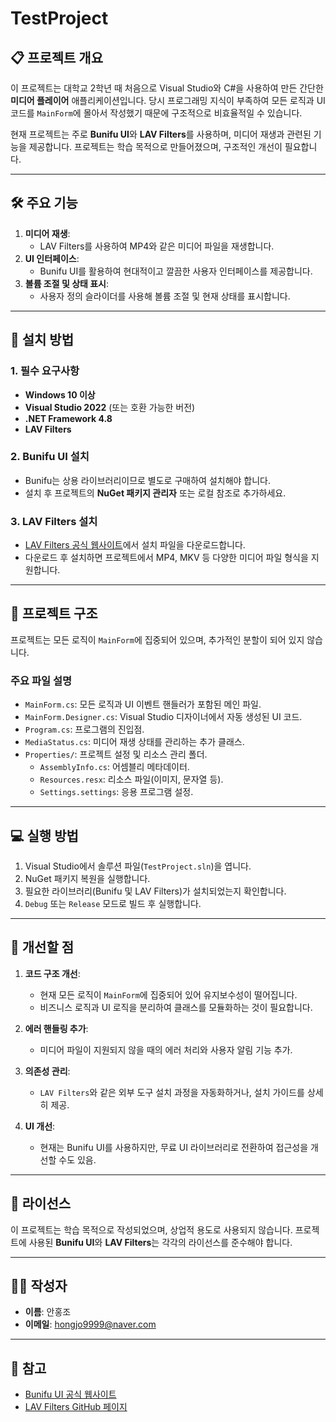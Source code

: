 # TestProject

## 📋 프로젝트 개요
이 프로젝트는 대학교 2학년 때 처음으로 Visual Studio와 C#을 사용하여 만든 간단한 **미디어 플레이어** 애플리케이션입니다. 당시 프로그래밍 지식이 부족하여 모든 로직과 UI 코드를 `MainForm`에 몰아서 작성했기 때문에 구조적으로 비효율적일 수 있습니다.  

현재 프로젝트는 주로 **Bunifu UI**와 **LAV Filters**를 사용하며, 미디어 재생과 관련된 기능을 제공합니다. 프로젝트는 학습 목적으로 만들어졌으며, 구조적인 개선이 필요합니다.

---

## 🛠️ 주요 기능
1. **미디어 재생**:
   - LAV Filters를 사용하여 MP4와 같은 미디어 파일을 재생합니다.
2. **UI 인터페이스**:
   - Bunifu UI를 활용하여 현대적이고 깔끔한 사용자 인터페이스를 제공합니다.
3. **볼륨 조절 및 상태 표시**:
   - 사용자 정의 슬라이더를 사용해 볼륨 조절 및 현재 상태를 표시합니다.

---

## 🔧 설치 방법

### 1. **필수 요구사항**
- **Windows 10 이상**
- **Visual Studio 2022** (또는 호환 가능한 버전)
- **.NET Framework 4.8**
- **LAV Filters**

### 2. **Bunifu UI 설치**
- Bunifu는 상용 라이브러리이므로 별도로 구매하여 설치해야 합니다.
- 설치 후 프로젝트의 **NuGet 패키지 관리자** 또는 로컬 참조로 추가하세요.

### 3. **LAV Filters 설치**
- [LAV Filters 공식 웹사이트](https://github.com/Nevcairiel/LAVFilters)에서 설치 파일을 다운로드합니다.
- 다운로드 후 설치하면 프로젝트에서 MP4, MKV 등 다양한 미디어 파일 형식을 지원합니다.

---

## 📂 프로젝트 구조
프로젝트는 모든 로직이 `MainForm`에 집중되어 있으며, 추가적인 분할이 되어 있지 않습니다.

### 주요 파일 설명
- `MainForm.cs`: 모든 로직과 UI 이벤트 핸들러가 포함된 메인 파일.
- `MainForm.Designer.cs`: Visual Studio 디자이너에서 자동 생성된 UI 코드.
- `Program.cs`: 프로그램의 진입점.
- `MediaStatus.cs`: 미디어 재생 상태를 관리하는 추가 클래스.
- `Properties/`: 프로젝트 설정 및 리소스 관리 폴더.
  - `AssemblyInfo.cs`: 어셈블리 메타데이터.
  - `Resources.resx`: 리소스 파일(이미지, 문자열 등).
  - `Settings.settings`: 응용 프로그램 설정.

---

## 💻 실행 방법
1. Visual Studio에서 솔루션 파일(`TestProject.sln`)을 엽니다.
2. NuGet 패키지 복원을 실행합니다.
3. 필요한 라이브러리(Bunifu 및 LAV Filters)가 설치되었는지 확인합니다.
4. `Debug` 또는 `Release` 모드로 빌드 후 실행합니다.

---

## 🌟 개선할 점
1. **코드 구조 개선**:
   - 현재 모든 로직이 `MainForm`에 집중되어 있어 유지보수성이 떨어집니다.
   - 비즈니스 로직과 UI 로직을 분리하여 클래스를 모듈화하는 것이 필요합니다.

2. **에러 핸들링 추가**:
   - 미디어 파일이 지원되지 않을 때의 에러 처리와 사용자 알림 기능 추가.

3. **의존성 관리**:
   - `LAV Filters`와 같은 외부 도구 설치 과정을 자동화하거나, 설치 가이드를 상세히 제공.

4. **UI 개선**:
   - 현재는 Bunifu UI를 사용하지만, 무료 UI 라이브러리로 전환하여 접근성을 개선할 수도 있음.

---

## 📜 라이선스
이 프로젝트는 학습 목적으로 작성되었으며, 상업적 용도로 사용되지 않습니다. 프로젝트에 사용된 **Bunifu UI**와 **LAV Filters**는 각각의 라이선스를 준수해야 합니다.

---

## 🙋‍♂️ 작성자
- **이름**: 안홍조
- **이메일**: hongjo9999@naver.com

---

## 📝 참고
- [Bunifu UI 공식 웹사이트](https://bunifuframework.com/)
- [LAV Filters GitHub 페이지](https://github.com/Nevcairiel/LAVFilters)
